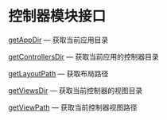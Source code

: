 控制器模块接口
==============

[getAppDir](http://git.oschina.net/gaoxiang/SE-For-ASP/blob/master/Docs/Api/Controller/getAppDir.md) &mdash; 获取当前应用目录

[getControllersDir](http://git.oschina.net/gaoxiang/SE-For-ASP/blob/master/Docs/Api/Controller/getControllersDir.md) &mdash; 获取当前应用的控制器目录

[getLayoutPath](http://git.oschina.net/gaoxiang/SE-For-ASP/blob/master/Docs/Api/Controller/getLayoutPath.md) &mdash; 获取布局路径

[getViewsDir](http://git.oschina.net/gaoxiang/SE-For-ASP/blob/master/Docs/Api/Controller/getViewsDir.md) &mdash; 获取当前控制器的视图目录

[getViewPath](http://git.oschina.net/gaoxiang/SE-For-ASP/blob/master/Docs/Api/Controller/getViewPath.md) &mdash; 获取当前控制器视图路径